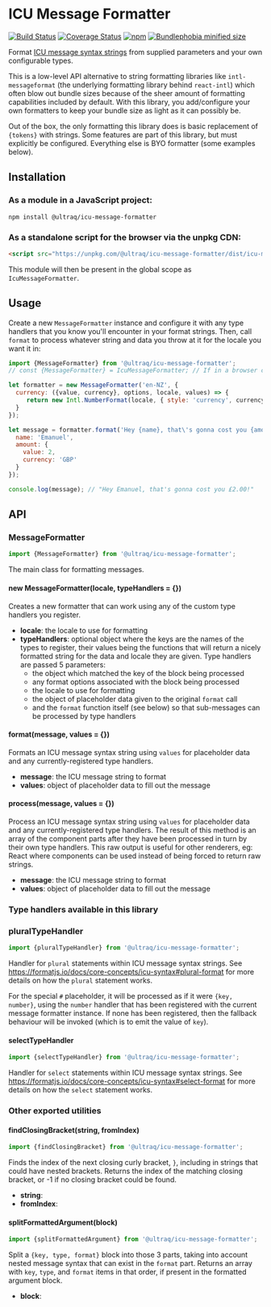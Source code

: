 
ICU Message Formatter
=====================

[![Build Status](https://travis-ci.com/ultraq/icu-message-formatter.svg?branch=main)](https://travis-ci.com/ultraq/icu-message-formatter)
[![Coverage Status](https://coveralls.io/repos/github/ultraq/icu-message-formatter/badge.svg?branch=main)](https://coveralls.io/github/ultraq/icu-message-formatter?branch=main)
[![npm](https://img.shields.io/npm/v/@ultraq/icu-message-formatter.svg?maxAge=3600)](https://www.npmjs.com/package/@ultraq/icu-message-formatter)
[![Bundlephobia minified size](https://img.shields.io/bundlephobia/min/@ultraq/icu-message-formatter)](https://bundlephobia.com/result?p=@ultraq/icu-message-formatter)

Format [ICU message syntax strings](https://formatjs.io/docs/core-concepts/icu-syntax)
from supplied parameters and your own configurable types.

This is a low-level API alternative to string formatting libraries like
`intl-messageformat` (the underlying formatting library behind `react-intl`)
which often blow out bundle sizes because of the sheer amount of formatting
capabilities included by default.  With this library, you add/configure your own
formatters to keep your bundle size as light as it can possibly be.

Out of the box, the only formatting this library does is basic replacement of
`{tokens}` with strings.  Some features are part of this library, but must
explicitly be configured.  Everything else is BYO formatter (some examples
below).


Installation
------------

### As a module in a JavaScript project:

```
npm install @ultraq/icu-message-formatter
```

### As a standalone script for the browser via the unpkg CDN:

```html
<script src="https://unpkg.com/@ultraq/icu-message-formatter/dist/icu-message-formatter.min.js"></script>
```

This module will then be present in the global scope as `IcuMessageFormatter`.


Usage
-----

Create a new `MessageFormatter` instance and configure it with any type handlers
that you know you'll encounter in your format strings.  Then, call `format` to
process whatever string and data you throw at it for the locale you want it in:

```javascript
import {MessageFormatter} from '@ultraq/icu-message-formatter';
// const {MessageFormatter} = IcuMessageFormatter; // If in a browser context and using the browser bundle

let formatter = new MessageFormatter('en-NZ', {
  currency: ({value, currency}, options, locale, values) => {
     return new Intl.NumberFormat(locale, { style: 'currency', currency }).format(value);
  }
});

let message = formatter.format('Hey {name}, that\'s gonna cost you {amount, currency}!', {
  name: 'Emanuel',
  amount: {
    value: 2,
    currency: 'GBP'
  }
});

console.log(message); // "Hey Emanuel, that's gonna cost you £2.00!"
```


API
---

### MessageFormatter

```javascript
import {MessageFormatter} from '@ultraq/icu-message-formatter';
```

The main class for formatting messages.

#### new MessageFormatter(locale, typeHandlers = {})

Creates a new formatter that can work using any of the custom type handlers you
register.

 - **locale**: the locale to use for formatting
 - **typeHandlers**: optional object where the keys are the names of the types
   to register, their values being the functions that will return a nicely
   formatted string for the data and locale they are given.  Type handlers are
   passed 5 parameters:
    - the object which matched the key of the block being processed
    - any format options associated with the block being processed
    - the locale to use for formatting
    - the object of placeholder data given to the original `format` call
    - and the `format` function itself (see below) so that sub-messages can be
      processed by type handlers

#### format(message, values = {})

Formats an ICU message syntax string using `values` for placeholder data and any
currently-registered type handlers.

 - **message**: the ICU message string to format
 - **values**: object of placeholder data to fill out the message

#### process(message, values = {})

Process an ICU message syntax string using `values` for placeholder data and any
currently-registered type handlers.  The result of this method is an array of
the component parts after they have been processed in turn by their own type
handlers.  This raw output is useful for other renderers, eg: React where
components can be used instead of being forced to return raw strings.

 - **message**: the ICU message string to format
 - **values**: object of placeholder data to fill out the message


### Type handlers available in this library

### pluralTypeHandler

```javascript
import {pluralTypeHandler} from '@ultraq/icu-message-formatter';
```

Handler for `plural` statements within ICU message syntax strings.  See
https://formatjs.io/docs/core-concepts/icu-syntax#plural-format for more details
on how the `plural` statement works.

For the special `#` placeholder, it will be processed as if it were
`{key, number}`, using the `number` handler that has been registered with the
current message formatter instance.  If none has been registered, then the
fallback behaviour will be invoked (which is to emit the value of `key`).

#### selectTypeHandler

```javascript
import {selectTypeHandler} from '@ultraq/icu-message-formatter';
```

Handler for `select` statements within ICU message syntax strings.  See
https://formatjs.io/docs/core-concepts/icu-syntax#select-format for more details
on how the `select` statement works.


### Other exported utilities

#### findClosingBracket(string, fromIndex)

```javascript
import {findClosingBracket} from '@ultraq/icu-message-formatter';
```

Finds the index of the next closing curly bracket, `}`, including in strings
that could have nested brackets.  Returns the index of the matching closing
bracket, or -1 if no closing bracket could be found.

 - **string**:
 - **fromIndex**:

#### splitFormattedArgument(block)

```javascript
import {splitFormattedArgument} from '@ultraq/icu-message-formatter';
```

Split a `{key, type, format}` block into those 3 parts, taking into account
nested message syntax that can exist in the `format` part.  Returns an array
with `key`, `type`, and `format` items in that order, if present in the
formatted argument block.

 - **block**:
